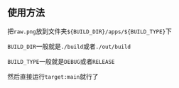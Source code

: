 ## 使用方法

把`raw.png`放到文件夹`${BUILD_DIR}/apps/${BUILD_TYPE}`下

`BUILD_DIR`一般就是`./build`或者`./out/build`

`BUILD_TYPE`一般就是`DEBUG`或者`RELEASE`

然后直接运行`target:main`就行了
